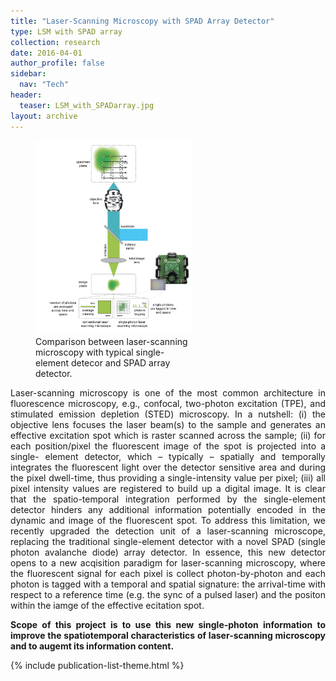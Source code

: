 ```yaml
---
title: "Laser-Scanning Microscopy with SPAD Array Detector"
type: LSM with SPAD array
collection: research
date: 2016-04-01
author_profile: false
sidebar:
  nav: "Tech"
header:
  teaser: LSM_with_SPADarray.jpg
layout: archive
---
```


<figure style="width: 50%" class="align-center">
<img src='/images/SinglePhotonsMicroscopy.jpg'>
<figcaption>Comparison between laser-scanning microscopy with typical single-element detecor and SPAD array detector.</figcaption>
</figure>

<div style="text-align: justify">
Laser-scanning microscopy is one of the most common architecture in fluorescence microscopy, e.g., confocal, two-photon excitation (TPE), and stimulated emission depletion (STED) microscopy. In a nutshell: (i) the objective lens focuses the laser beam(s) to the sample and generates an effective excitation spot which is raster scanned across the sample; (ii) for each position/pixel the fluorescent image of the spot is projected into a single- element detector, which – typically – spatially and temporally integrates the fluorescent light over the detector sensitive area and during the pixel dwell-time, thus providing a single-intensity value per pixel; (iii) all pixel intensity values are registered to build up a digital image. It is clear that the spatio-temporal integration performed by the single-element detector hinders any additional information potentially encoded in the dynamic and image of the fluorescent spot.
To address this limitation, we recently upgraded the detection unit of a laser-scanning microscope, replacing the traditional single-element detector with a novel SPAD (single photon avalanche diode) array detector. In essence, this new detector opens to a new acqisition paradigm for laser-scanning microscopy, where the fluorescent signal for each pixel is collect photon-by-photon and each photon is tagged with a temporal and spatial signature: the arrival-time with respect to a reference time (e.g. the sync of a pulsed laser) and the positon within the iamge of the effective ecitation spot.
  
**Scope of this project is to use this new single-photon information to improve the spatiotemporal characteristics of laser-scanning microscopy and to augemt its information content.**


{% include publication-list-theme.html %}

